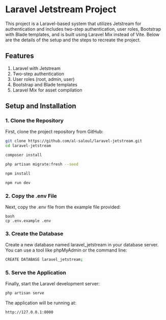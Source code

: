 # Laravel Jetstream Project

This project is a Laravel-based system that utilizes Jetstream for authentication and includes two-step authentication, user roles, Bootstrap with Blade templates, and is built using Laravel Mix instead of Vite. Below are the details of the setup and the steps to recreate the project.

## Features
1. Laravel with Jetstream
2. Two-step authentication
3. User roles (root, admin, user)
4. Bootstrap and Blade templates
5. Laravel Mix for asset compilation


## Setup and Installation

### 1. Clone the Repository
First, clone the project repository from GitHub:
```bash
git clone https://github.com/al-saloul/laravel-jetstream.git
cd laravel-jetstream

composer install

php artisan migrate:fresh --seed

npm install

npm run dev
```

### 2. Copy the .env File

Next, copy the .env file from the example file provided:

```
bash
cp .env.example .env
```

### 3. Create the Database
Create a new database named laravel_jetstream in your database server. You can use a tool like phpMyAdmin or the command line:

```bash
CREATE DATABASE laravel_jetstream;
```

### 5. Serve the Application
Finally, start the Laravel development server:

```bash
php artisan serve
```

The application will be running at:

``` bash
http://127.0.0.1:8000
```

